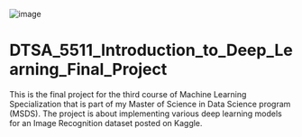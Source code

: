 ![image](https://github.com/laithrasheed/DTSA_5511_Introduction_to_Deep_Learning_Final_Project/assets/124019127/d2b9ccf9-2067-42cb-beb1-7f654218961d)

# DTSA_5511_Introduction_to_Deep_Learning_Final_Project
This is the final project for the third course of Machine Learning Specialization that is part of my Master of Science in Data Science program (MSDS). The project is about implementing various deep learning models for an Image Recognition dataset posted on Kaggle.
